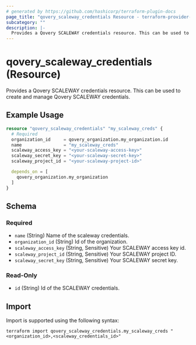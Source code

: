 ```yaml
---
# generated by https://github.com/hashicorp/terraform-plugin-docs
page_title: "qovery_scaleway_credentials Resource - terraform-provider-qovery"
subcategory: ""
description: |-
  Provides a Qovery SCALEWAY credentials resource. This can be used to create and manage Qovery SCALEWAY credentials.
---
```


# qovery_scaleway_credentials (Resource)

Provides a Qovery SCALEWAY credentials resource. This can be used to create and manage Qovery SCALEWAY credentials.

## Example Usage

```terraform
resource "qovery_scaleway_credentials" "my_scaleway_creds" {
  # Required
  organization_id     = qovery_organization.my_organization.id
  name                = "my_scaleway_creds"
  scaleway_access_key = "<your-scaleway-access-key>"
  scaleway_secret_key = "<your-scaleway-secret-key>"
  scaleway_project_id = "<your-scaleway-project-id>"

  depends_on = [
    qovery_organization.my_organization
  ]
}
```

<!-- schema generated by tfplugindocs -->
## Schema

### Required

- `name` (String) Name of the scaleway credentials.
- `organization_id` (String) Id of the organization.
- `scaleway_access_key` (String, Sensitive) Your SCALEWAY access key id.
- `scaleway_project_id` (String, Sensitive) Your SCALEWAY project ID.
- `scaleway_secret_key` (String, Sensitive) Your SCALEWAY secret key.

### Read-Only

- `id` (String) Id of the SCALEWAY credentials.

## Import

Import is supported using the following syntax:

```shell
terraform import qovery_scaleway_credentials.my_scaleway_creds "<organization_id>,<scaleway_credentials_id>"
```
